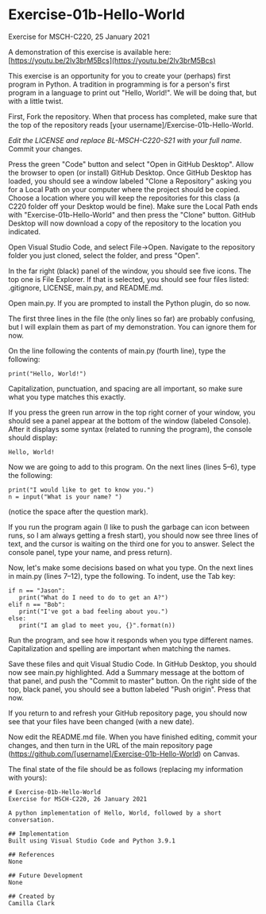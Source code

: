 # Exercise-01b-Hello-World
Exercise for MSCH-C220, 25 January 2021

A demonstration of this exercise is available here: [https://youtu.be/2lv3brM5Bcs](https://youtu.be/2lv3brM5Bcs)

This exercise is an opportunity for you to create your (perhaps) first program in Python. A tradition in programming is for a person's first program in a language to print out "Hello, World!". We will be doing that, but with a little twist.

First, Fork the repository. When that process has completed, make sure that the top of the repository reads [your username]/Exercise-01b-Hello-World. 

*Edit the LICENSE and replace BL-MSCH-C220-S21 with your full name.* Commit your changes.

Press the green "Code" button and select "Open in GitHub Desktop". Allow the browser to open (or install) GitHub Desktop. Once GitHub Desktop has loaded, you should see a window labeled "Clone a Repository" asking you for a Local Path on your computer where the project should be copied. Choose a location where you will keep the repositories for this class (a C220 folder off your Desktop would be fine). Make sure the Local Path ends with "Exercise-01b-Hello-World" and then press the "Clone" button. GitHub Desktop will now download a copy of the repository to the location you indicated.

Open Visual Studio Code, and select File->Open. Navigate to the repository folder you just cloned, select the folder, and press "Open".

In the far right (black) panel of the window, you should see five icons. The top one is File Explorer. If that is selected, you should see four files listed: .gitignore, LICENSE, main.py, and README.md.

Open main.py. If you are prompted to install the Python plugin, do so now.

The first three lines in the file (the only lines so far) are probably confusing, but I will explain them as part of my demonstration. You can ignore them for now.

On the line following the contents of main.py (fourth line), type the following:
```
print("Hello, World!")
```

Capitalization, punctuation, and spacing are all important, so make sure what you type matches this exactly.

If you press the green run arrow in the top right corner of your window, you should see a panel appear at the bottom of the window (labeled Console). After it displays some syntax (related to running the program), the console should display:
```
Hello, World!
```

Now we are going to add to this program. On the next lines (lines 5–6), type the following:
```
print("I would like to get to know you.")
n = input("What is your name? ")
```
 (notice the space after the question mark).

 If you run the program again (I like to push the garbage can icon between runs, so I am always getting a fresh start), you should now see three lines of text, and the cursor is waiting on the third one for you to answer. Select the console panel, type your name, and press return).

 Now, let's make some decisions based on what you type. On the next lines in main.py (lines 7–12), type the following. To indent, use the Tab key:
 ```
if n == "Jason":
    print("What do I need to do to get an A?")
elif n == "Bob":
    print("I've got a bad feeling about you.")
else:
    print("I am glad to meet you, {}".format(n))
```

Run the program, and see how it responds when you type different names. Capitalization and spelling are important when matching the names.

Save these files and quit Visual Studio Code. In GitHub Desktop, you should now see main.py  highlighted. Add a Summary message at the bottom of that panel, and push the "Commit to master" button. On the right side of the top, black panel, you should see a button labeled "Push origin". Press that now.

If you return to and refresh your GitHub repository page, you should now see that your files have been changed (with a new date).

Now edit the README.md file. When you have finished editing, commit your changes, and then turn in the URL of the main repository page (https://github.com/[username]/Exercise-01b-Hello-World) on Canvas.

The final state of the file should be as follows (replacing my information with yours):
```
# Exercise-01b-Hello-World
Exercise for MSCH-C220, 26 January 2021

A python implementation of Hello, World, followed by a short conversation.

## Implementation
Built using Visual Studio Code and Python 3.9.1

## References
None

## Future Development
None

## Created by 
Camilla Clark
```
